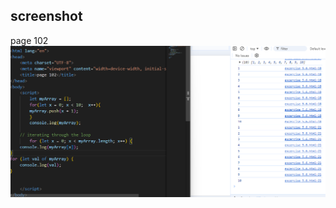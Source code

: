 ## screenshot

page 102
![input/output](../page_102_excercise_5.6/screenshot/Screenshot%202024-09-04%20133531.png)